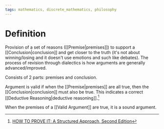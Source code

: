 ```yaml
---
tags: mathematics, discrete_mathematics, philosophy
---
```


# Definition

Provision of a set of reasons ([[Premise|premises]]) to support a [[Conclusion|conclusion]] and get closer to the truth (it's not about winning/losing and it doesn't use emotions and such like debates). The process of revision through dialectics is how arguments are generally advanced/improved.

Consists of 2 parts: premises and conclusion.

Argument is valid if when the [[Premise|premises]] are all true, then the [[Conclusion|conclusion]] must also be true. This indicates a correct [[Deductive Reasoning|deductive reasoning]].[^1]

When the premises of a [[Valid Argument]] are true, it is a sound argument.

[^1]: [HOW TO PROVE IT: A Structured Approach, Second Edition](zotero://open-pdf/library/items/THI2Q4PN?page=23)